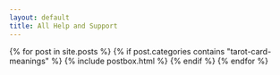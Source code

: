 ```yaml
---
layout: default
title: All Help and Support
---
```



<div class="masonrygrid row all listrecent">
    {% for post in site.posts %}
      {% if post.categories contains "tarot-card-meanings" %}
        {% include postbox.html %}
      {% endif %}
    {% endfor %}
</div>
